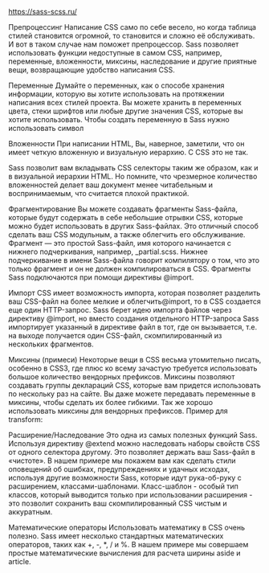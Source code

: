https://sass-scss.ru/

Препроцессинг
Написание CSS само по себе весело, но когда таблица стилей становится огромной, то становится и сложно её обслуживать. И вот в таком случае нам поможет препроцессор. Sass позволяет использовать функции недоступные в самом CSS, например, переменные, вложенности, миксины, наследование и другие приятные вещи, возвращающие удобство написания CSS.

Переменные
Думайте о переменных, как о способе хранения информации, которую вы хотите использовать на протяжении написания всех стилей проекта. Вы можете хранить в переменных цвета, стеки шрифтов или любые другие значения CSS, которые вы хотите использовать. Чтобы создать переменную в Sass нужно использовать символ

Вложенности
При написании HTML, Вы, наверное, заметили, что он имеет четкую вложенную и визуальную иерархию. С CSS это не так.

Sass позволит вам вкладывать CSS селекторы таким же образом, как и в визуальной иерархии HTML. Но помните, что чрезмерное количество вложенностей делает ваш документ менее читабельным и воспринимаемым, что считается плохой практикой.

Фрагментирование
Вы можете создавать фрагменты Sass-файла, которые будут содержать в себе небольшие отрывки CSS, которые можно будет использовать в других Sass-файлах. Это отличный способ сделать ваш CSS модульным, а также облегчить его обслуживание. Фрагмент — это простой Sass-файл, имя которого начинается с нижнего подчеркивания, например, _partial.scss. Нижнее подчеркивание в имени Sass-файла говорит компилятору о том, что это только фрагмент и он не должен компилироваться в CSS. Фрагменты Sass подключаются при помощи директивы @import.

Импорт
CSS имеет возможность импорта, которая позволяет разделить ваш CSS-файл на более мелкие и облегчить@import, то в CSS создается еще один HTTP-запрос. Sass берет идею импорта файлов через директиву @import, но вместо создания отдельного HTTP-запроса Sass импортирует указанный в директиве файл в тот, где он вызывается, т.е. на выходе получается один CSS-файл, скомпилированный из нескольких фрагментов.

Миксины (примеси)
Некоторые вещи в CSS весьма утомительно писать, особенно в CSS3, где плюс ко всему зачастую требуется использовать большое количество вендорных префиксов. Миксины позволяют создавать группы деклараций CSS, которые вам придется использовать по нескольку раз на сайте. Вы даже можете передавать переменные в миксины, чтобы сделать их более гибкими. Так же хорошо использовать миксины для вендорных префиксов. Пример для transform:

Расширение/Наследование
Это одна из самых полезных функций Sass. Используя директиву @extend можно наследовать наборы свойств CSS от одного селектора другому. Это позволяет держать ваш Sass-файл в «чистоте». В нашем примере мы покажем вам как сделать стили оповещений об ошибках, предупреждениях и удачных исходах, используя другие возможности Sass, которые идут рука-об-руку с расширением, классами-шаблонами. Класс-шаблон - особый тип классов, который выводится только при использовании расширения - это позволит сохранить ваш скомпилированный CSS чистым и аккуратным.

Математические операторы
Использовать математику в CSS очень полезно. Sass имеет несколько стандартных математических операторов, таких как +, -, *, / и %. В нашем примере мы совершаем простые математические вычисления для расчета ширины aside и article.
